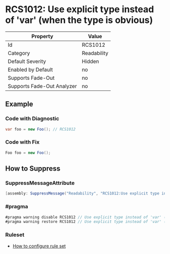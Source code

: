 # RCS1012: Use explicit type instead of 'var' \(when the type is obvious\)

Property | Value
--- | ---
Id|RCS1012
Category|Readability
Default Severity|Hidden
Enabled by Default|no
Supports Fade\-Out|no
Supports Fade\-Out Analyzer|no

## Example

### Code with Diagnostic

```csharp
var foo = new Foo(); // RCS1012
```

### Code with Fix

```csharp
Foo foo = new Foo();
```

## How to Suppress

### SuppressMessageAttribute

```csharp
[assembly: SuppressMessage("Readability", "RCS1012:Use explicit type instead of 'var' (when the type is obvious).", Justification = "<Pending>")]
```

### \#pragma

```csharp
#pragma warning disable RCS1012 // Use explicit type instead of 'var' (when the type is obvious).
#pragma warning restore RCS1012 // Use explicit type instead of 'var' (when the type is obvious).
```

### Ruleset

* [How to configure rule set](../HowToConfigureAnalyzers.md)

